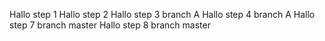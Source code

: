 Hallo step 1
Hallo step 2
Hallo step 3 branch A
Hallo step 4 branch A
Hallo step 7 branch master
Hallo step 8 branch master